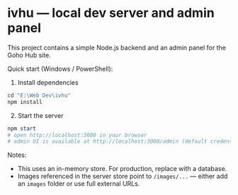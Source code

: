 # ivhu — local dev server and admin panel

This project contains a simple Node.js backend and an admin panel for the Goho Hub site.

Quick start (Windows / PowerShell):

1. Install dependencies

```powershell
cd "E:\Web Dev\ivhu"
npm install
```

2. Start the server

```powershell
npm start
# open http://localhost:3000 in your browser
# admin UI is available at http://localhost:3000/admin (default credentials: admin / admin)
```

Notes:
- This uses an in-memory store. For production, replace with a database.
- Images referenced in the server store point to `/images/...` — either add an `images` folder or use full external URLs.
